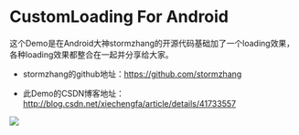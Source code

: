 CustomLoading For Android
============
这个Demo是在Android大神stormzhang的开源代码基础加了一个loading效果，各种loading效果都整合在一起并分享给大家。<br>

* stormzhang的github地址：https://github.com/stormzhang<br>

* 此Demo的CSDN博客地址：http://blog.csdn.net/xiechengfa/article/details/41733557<br>


![](http://img.blog.csdn.net/20141204235715970?watermark/2/text/aHR0cDovL2Jsb2cuY3Nkbi5uZXQveGllY2hlbmdmYQ==/font/5a6L5L2T/fontsize/400/fill/I0JBQkFCMA==/dissolve/70/gravity/Center)

